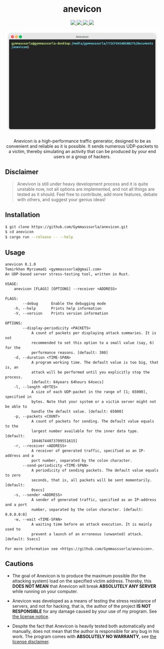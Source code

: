 <div align="center">
  <h1>anevicon</h1>
  
  <a href="https://gitter.im/Gymmasssorla/anevicon">
    <img src="https://img.shields.io/badge/chat-on%20gitter-pink.svg">
  </a>
  <a href="https://travis-ci.com/Gymmasssorla/anevicon">
    <img src="https://travis-ci.com/Gymmasssorla/anevicon.svg?branch=master">
  </a>
  <a href="https://github.com/Gymmasssorla/anevicon/blob/master/LICENSE">
    <img src="https://img.shields.io/badge/license-GPLv3-blue.svg">
  </a>
  <a href="https://crates.io/crates/anevicon">
    <img src="https://img.shields.io/badge/crates.io-v0.1.0-orange.svg">
  </a>
  
  <img src="DEMO.gif"><br>
  
  Anevicon is a high-performance traffic generator, designed to be as convenient and reliable as it is possible. It sends
numerous UDP-packets to a victim, thereby simulating an activity that can be produced by your end users or a
group of hackers.
</div>

## Disclaimer
> Anevivon is still under heavy development process and it is quite unstable now, not all options are implemented, and not all things are tested as it should. Feel free to contribute, add more features, debate with others, and suggest your genius ideas!

## Installation
```bash
$ git clone https://github.com/Gymmasssorla/anevicon.git
$ cd anevicon
$ cargo run --release -- --help
```

## Usage
```
anevicon 0.1.0
Temirkhan Myrzamadi <gymmasssorla@gmail.com>
An UDP-based server stress-testing tool, written in Rust.

USAGE:
    anevicon [FLAGS] [OPTIONS] --receiver <ADDRESS>

FLAGS:
        --debug      Enable the debugging mode
    -h, --help       Prints help information
    -V, --version    Prints version information

OPTIONS:
        --display-periodicity <PACKETS>
            A count of packets per displaying attack summaries. It is not
            recommended to set this option to a small value (say, 6) for the
            performance reasons. [default: 300]
    -d, --duration <TIME-SPAN>
            A program working time. The default value is too big, that is, an
            attack will be performed until you explicitly stop the process.
            [default: 64years 64hours 64secs]
    -l, --length <BYTES>
            A size of each UDP-packet in the range of [1; 65000], specified in
            bytes. Note that your system or a victim server might not be able to
            handle the default value. [default: 65000]
    -p, --packets <COUNT>
            A count of packets for sending. The default value equals to the
            largest number available for the inner data type. [default:
            18446744073709551615]
    -r, --receiver <ADDRESS>
            A receiver of generated traffic, specified as an IP-address and a
            port number, separated by the colon character.
        --send-periodicity <TIME-SPAN>
            A periodicity of sending packets. The default value equals to zero
            seconds, that is, all packets will be sent momentarily. [default:
            0secs]
    -s, --sender <ADDRESS>
            A sender of generated traffic, specified as an IP-address and a port
            number, separated by the colon character. [default: 0.0.0.0:0]
    -w, --wait <TIME-SPAN>
            A waiting time before an attack execution. It is mainly used to
            prevent a launch of an erroneous (unwanted) attack. [default: 5secs]

For more information see <https://github.com/Gymmasssorla/anevicon>.
```


## Cautions
 - The goal of Anevicon is to produce the maximum possible (for the attacking system) load on the specified victim address. Thereby, this **DOES NOT MEAN** that Anevicon will break **ABSOLUTELY ANY SERVER** while running on your computer.
 
 - Anevicon was developed as a means of testing the stress resistance of servers, and not for hacking, that is, the author of the project **IS NOT RESPONSIBLE** for any damage caused by your use of my program. See [the license notice](https://github.com/Gymmasssorla/anevicon/blob/master/LICENSE#L600).
 
 - Despite the fact that Anevicon is heavily tested both automatically and manually, does not mean that the author is responsible for any bug in his work. The program comes with **ABSOLUTELY NO WARRANTY**, see [the license disclaimer](https://github.com/Gymmasssorla/anevicon/blob/master/LICENSE#L589).
